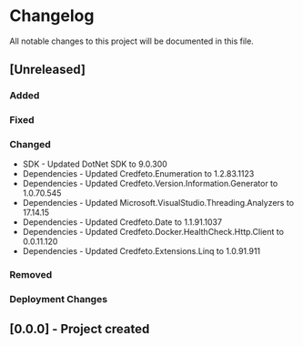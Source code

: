 ﻿# Changelog
All notable changes to this project will be documented in this file.

<!--
Please ADD ALL Changes to the UNRELEASED SECTION and not a specific release
-->

## [Unreleased]
### Added
### Fixed
### Changed
- SDK - Updated DotNet SDK to 9.0.300
- Dependencies - Updated Credfeto.Enumeration to 1.2.83.1123
- Dependencies - Updated Credfeto.Version.Information.Generator to 1.0.70.545
- Dependencies - Updated Microsoft.VisualStudio.Threading.Analyzers to 17.14.15
- Dependencies - Updated Credfeto.Date to 1.1.91.1037
- Dependencies - Updated Credfeto.Docker.HealthCheck.Http.Client to 0.0.11.120
- Dependencies - Updated Credfeto.Extensions.Linq to 1.0.91.911
### Removed
### Deployment Changes

<!--
Releases that have at least been deployed to staging, BUT NOT necessarily released to live.  Changes should be moved from [Unreleased] into here as they are merged into the appropriate release branch
-->
## [0.0.0] - Project created